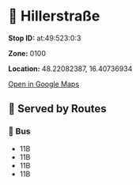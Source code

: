 # 🚉 Hillerstraße


**Stop ID:** at:49:523:0:3

**Zone:** 0100

**Location:** 48.22082387, 16.40736934

[Open in Google Maps](https://www.google.com/maps?q=48.22082387,16.40736934)

## 🚆 Served by Routes

### 🚌 Bus
- 11B
- 11B
- 11B
- 11B